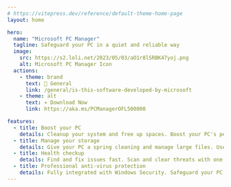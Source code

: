 ```yaml
---
# https://vitepress.dev/reference/default-theme-home-page
layout: home

hero:
  name: "Microsoft PC Manager"
  tagline: Safeguard your PC in a quiet and reliable way
  image:
    src: https://s2.loli.net/2023/05/03/aO1r8lSRBK47yoj.png
    alt: Microsoft PC Manager Icon
  actions:
    - theme: brand
      text: 🛟 General
      link: /general/is-this-software-developed-by-microsoft
    - theme: alt
      text: ✈️ Download Now
      link: https://aka.ms/PCManagerOFL500000

features:
  - title: Boost your PC
    details: Cleanup your system and free up spaces. Boost your PC's performance.
  - title: Manage your storage
    details: Give your PC a spring cleaning and manage large files. Use storage sense to let Windows free up storage for you.
  - title: Health checkup
    details: Find and fix issues fast. Scan and clear threats with one click.
  - title: Professional anti-virus protection
    details: Fully integrated with Windows Security. Safeguard your PC anytime, anywhere.
---
```


